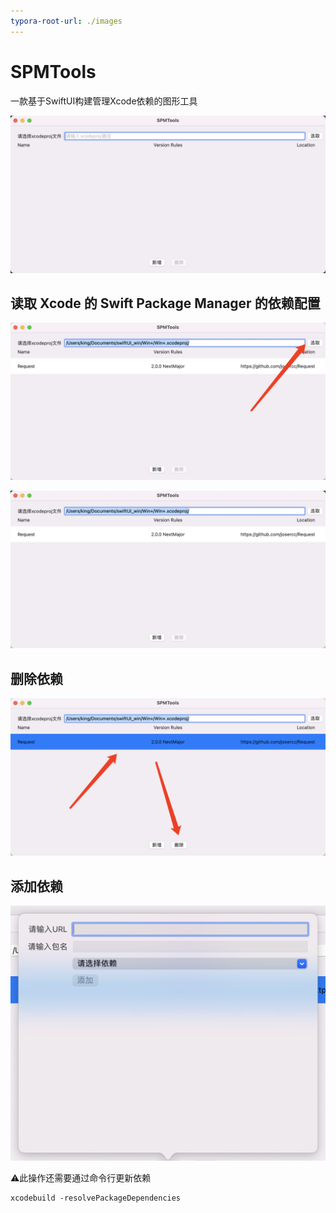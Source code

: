 ```yaml
---
typora-root-url: ./images
---
```


# SPMTools

一款基于SwiftUI构建管理Xcode依赖的图形工具

![image-20211109162717174](image-20211109162717174.png)

## 读取 Xcode 的 Swift Package Manager 的依赖配置

![image-20211109162938462](/../image-20211109162938462.png)

![image-20211109162907571](/../image-20211109162907571.png)

## 删除依赖

![image-20211109163009917](/../image-20211109163009917.png)

## 添加依赖

![image-20211109163035866](/../image-20211109163035866.png)

⚠️此操作还需要通过命令行更新依赖

```shell
xcodebuild -resolvePackageDependencies
```

